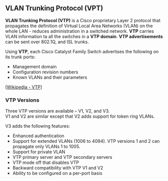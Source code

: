 ## VLAN Trunking Protocol (VPT)

**VLAN Trunking Protocol (VTP)** is a Cisco proprietary Layer 2 protocol that propagates the definition of Virtual Local Area Networks (VLAN) on the whole LAN - reduces administration in a switched network.
**VTP** carries VLAN information ta all the switches in a **VTP domain**.
**VTP advertisements** can be sent over 802.1Q, and ISL trunks.

Using **VTP**, each Cisco Catalyst Family Switch advertises the following on its trunk ports:

- Management domain
- Configuration revision numbers
- Known VLANs and their parameters

[[Wikipedia - VTP](https://en.wikipedia.org/wiki/VLAN_Trunking_Protocol)]

### VTP Versions

Three VTP versions are available – V1, V2, and V3.<br>
V1 and V2 are similar except that V2 adds support for token ring VLANs.<br>

V3 adds the following features:

- Enhanced authentication
- Support for extended VLANs (1006 to 4094). VTP versions 1 and 2 can propagate only VLANs 1 to 1005.
- Support for private VLAN
- VTP primary server and VTP secondary servers
- VTP mode off that disables VTP
- Backward compatibility with VTP V1 and V2
- Ability to be configured on a per-port basis

